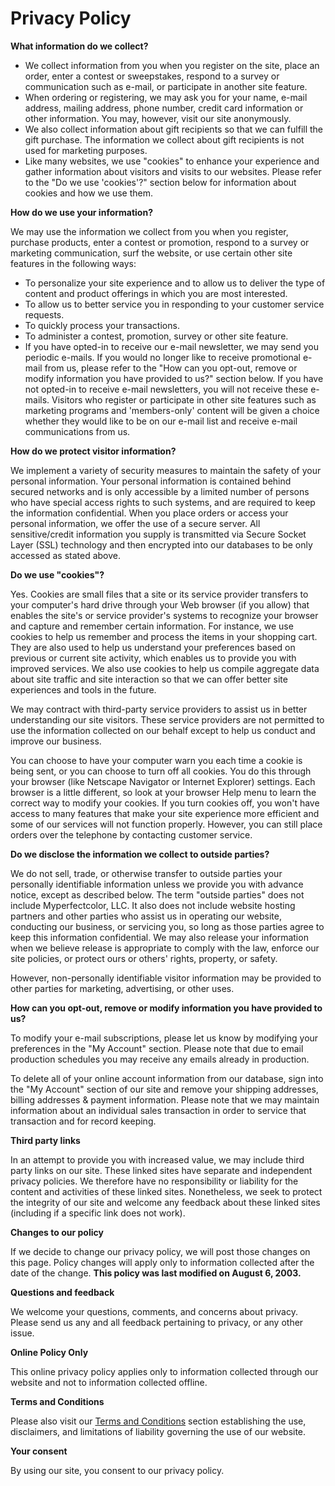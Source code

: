 Privacy Policy
==============

**What information do we collect?**

*   We collect information from you when you register on the site, place an order, enter a contest or sweepstakes, respond to a survey or communication such as e-mail, or participate in another site feature.
*   When ordering or registering, we may ask you for your name, e-mail address, mailing address, phone number, credit card information or other information. You may, however, visit our site anonymously.
*   We also collect information about gift recipients so that we can fulfill the gift purchase. The information we collect about gift recipients is not used for marketing purposes.
*   Like many websites, we use "cookies" to enhance your experience and gather information about visitors and visits to our websites. Please refer to the "Do we use 'cookies'?" section below for information about cookies and how we use them.

**How do we use your information?**  
  
We may use the information we collect from you when you register, purchase products, enter a contest or promotion, respond to a survey or marketing communication, surf the website, or use certain other site features in the following ways:

*   To personalize your site experience and to allow us to deliver the type of content and product offerings in which you are most interested.
*   To allow us to better service you in responding to your customer service requests.
*   To quickly process your transactions.
*   To administer a contest, promotion, survey or other site feature.
*   If you have opted-in to receive our e-mail newsletter, we may send you periodic e-mails. If you would no longer like to receive promotional e-mail from us, please refer to the "How can you opt-out, remove or modify information you have provided to us?" section below. If you have not opted-in to receive e-mail newsletters, you will not receive these e-mails. Visitors who register or participate in other site features such as marketing programs and 'members-only' content will be given a choice whether they would like to be on our e-mail list and receive e-mail communications from us.

**How do we protect visitor information?**  
  
We implement a variety of security measures to maintain the safety of your personal information. Your personal information is contained behind secured networks and is only accessible by a limited number of persons who have special access rights to such systems, and are required to keep the information confidential. When you place orders or access your personal information, we offer the use of a secure server. All sensitive/credit information you supply is transmitted via Secure Socket Layer (SSL) technology and then encrypted into our databases to be only accessed as stated above.  
  
**Do we use "cookies"?**  
  
Yes. Cookies are small files that a site or its service provider transfers to your computer's hard drive through your Web browser (if you allow) that enables the site's or service provider's systems to recognize your browser and capture and remember certain information. For instance, we use cookies to help us remember and process the items in your shopping cart. They are also used to help us understand your preferences based on previous or current site activity, which enables us to provide you with improved services. We also use cookies to help us compile aggregate data about site traffic and site interaction so that we can offer better site experiences and tools in the future.  
  
We may contract with third-party service providers to assist us in better understanding our site visitors. These service providers are not permitted to use the information collected on our behalf except to help us conduct and improve our business.  
  
You can choose to have your computer warn you each time a cookie is being sent, or you can choose to turn off all cookies. You do this through your browser (like Netscape Navigator or Internet Explorer) settings. Each browser is a little different, so look at your browser Help menu to learn the correct way to modify your cookies. If you turn cookies off, you won't have access to many features that make your site experience more efficient and some of our services will not function properly. However, you can still place orders over the telephone by contacting customer service.  
  
**Do we disclose the information we collect to outside parties?**  
  
We do not sell, trade, or otherwise transfer to outside parties your personally identifiable information unless we provide you with advance notice, except as described below. The term "outside parties" does not include Myperfectcolor, LLC. It also does not include website hosting partners and other parties who assist us in operating our website, conducting our business, or servicing you, so long as those parties agree to keep this information confidential. We may also release your information when we believe release is appropriate to comply with the law, enforce our site policies, or protect ours or others' rights, property, or safety.  
  
However, non-personally identifiable visitor information may be provided to other parties for marketing, advertising, or other uses.  
  
**How can you opt-out, remove or modify information you have provided to us?**  
  
To modify your e-mail subscriptions, please let us know by modifying your preferences in the "My Account" section. Please note that due to email production schedules you may receive any emails already in production.  
  
To delete all of your online account information from our database, sign into the "My Account" section of our site and remove your shipping addresses, billing addresses & payment information. Please note that we may maintain information about an individual sales transaction in order to service that transaction and for record keeping.  
  
**Third party links**  
  
In an attempt to provide you with increased value, we may include third party links on our site. These linked sites have separate and independent privacy policies. We therefore have no responsibility or liability for the content and activities of these linked sites. Nonetheless, we seek to protect the integrity of our site and welcome any feedback about these linked sites (including if a specific link does not work).  
  
**Changes to our policy**  
  
If we decide to change our privacy policy, we will post those changes on this page. Policy changes will apply only to information collected after the date of the change. **This policy was last modified on August 6, 2003.**  
  
**Questions and feedback**  
  
We welcome your questions, comments, and concerns about privacy. Please send us any and all feedback pertaining to privacy, or any other issue.  
  
**Online Policy Only**  
  
This online privacy policy applies only to information collected through our website and not to information collected offline.  
  
**Terms and Conditions**  
  
Please also visit our [Terms and Conditions](https://www.myperfectcolor.com/component,staticContent/controller,CStaticContent/action,showContent/id,12/languageSite,en) section establishing the use, disclaimers, and limitations of liability governing the use of our website.  
  
**Your consent**  
  
By using our site, you consent to our privacy policy.